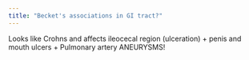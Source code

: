 ```yaml
---
title: "Becket's associations in GI tract?"
---
```

Looks like Crohns and affects ileocecal region (ulceration) + penis and mouth ulcers + Pulmonary artery ANEURYSMS!

